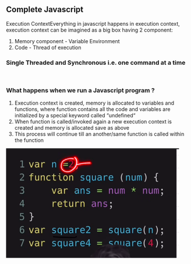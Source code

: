 ## Complete Javascript

Execution ContextEverything in javascript happens in execution context, execution context can be imagined as a big box having 2 component:

1. Memory component - Variable Environment
2. Code - Thread of execution

### Single Threaded and Synchronous i.e. one command at a time

<br>

### What happens when we run a Javascript program ?

1. Execution context is created, memory is allocated to variables and functions, where function contains all the code and variables are initialized by a special keyword called “undefined“
2. When function is called/invoked again a new execution context is created and memory is allocated save as above
3. This process will continue till an another/same function is called within the function

<img src="functionexecution.png" height="300"/>
